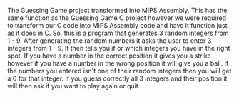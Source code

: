 The Guessing Game project transformed into MIPS Assembly. This has the same function as the Guessing Game C project however we were required to transform our C code into
MIPS Assembly code and have it function just as it does in C. So, this is a program that generates 3 random integers from 1 - 9. After generating the random numbers it asks the user to enter 3 integers from 1 - 9. It then tells you if or which integers you have in the right spot. If you have a number in the correct position it gives you a strike however if you have a number in the wrong position it will give you a ball. If the numbers you entered isn't one of their random integers then you will get a 0 for that integer. If you guess correctly all 3 integers and their position it will then ask if you want to play again or quit.

